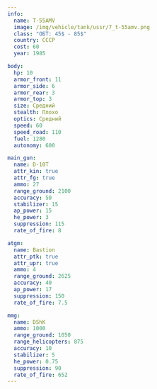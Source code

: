 ```yaml
---
info:
  name: T-55AMV
  image: /img/vehicle/tank/ussr/7_t-55amv.png
  class: "ОБТ: 45$ - 85$"
  country: СССР
  cost: 60
  year: 1985

body:
  hp: 10
  armor_front: 11
  armor_side: 6
  armor_rear: 3
  armor_top: 3
  size: Средний
  stealth: Плохо
  optics: Средний
  speed: 60
  speed_road: 110
  fuel: 1280
  autonomy: 600

main_gun:
  name: D-10T
  attr_kin: true
  attr_fg: true
  ammo: 27
  range_ground: 2100
  accuracy: 50
  stabilizer: 15
  ap_power: 15
  he_power: 3
  suppression: 115
  rate_of_fire: 8

atgm:
  name: Bastion
  attr_ptk: true
  attr_upr: true
  ammo: 4
  range_ground: 2625
  accuracy: 40
  ap_power: 17
  suppression: 150
  rate_of_fire: 7.5

mmg:
  name: DShK
  ammo: 1000
  range_ground: 1050
  range_helicopters: 875
  accuracy: 10
  stabilizer: 5
  he_power: 0.75
  suppression: 90
  rate_of_fire: 652
---
```

